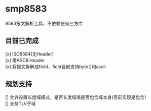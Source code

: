 # smp8583
8583报文解析工具，不依赖任何三方库

## 目前已完成
    
[x] ISO8584(无Header)    
[x] 带ASCII Header    
[x] 将报文拆解成field，field目前支持byte[]和ascii    

## 规划支持

[] 允许设置长度域模式，是否长度域值是否包含域本身(目前实现是包含)    
[] 支持TLV子域